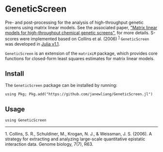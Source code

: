 # GeneticScreen

Pre- and post-processing for the analysis of high-throughput genetic screens using matrix linear models. See the associated paper, ["Matrix linear models for high-throughput chemical genetic screens"](https://www.biorxiv.org/content/10.1101/468140v1), for more details. S-scores were implemented based on Collins et al. (2006) <sup>[1](#myfootnote1)</sup> `GeneticScreen` was developed in [Julia v1.1](https://julialang.org/downloads/). 

`GeneticScreen` is an extension of the `matrixLM` package, which provides core functions for closed-form least squares estimates for matrix linear models. 

## Install

The `GeneticScreen` package can be installed by running: 

```
using Pkg; Pkg.add("https://github.com/janewliang/GeneticScreen.jl")
```

## Usage

```
using GeneticScreen
```

---

<a name="myfootnote1">1</a>. Collins, S. R., Schuldiner, M., Krogan, N. J., & Weissman, J. S. (2006). A strategy for extracting and analyzing large-scale quantitative epistatic interaction data. Genome biology, 7(7), R63.